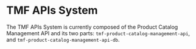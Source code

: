 # TMF APIs System

The TMF APIs System is currently composed of the Product Catalog Management API and its two parts: `tmf-product-catalog-management-api`, and `tmf-product-catalog-management-api-db`.